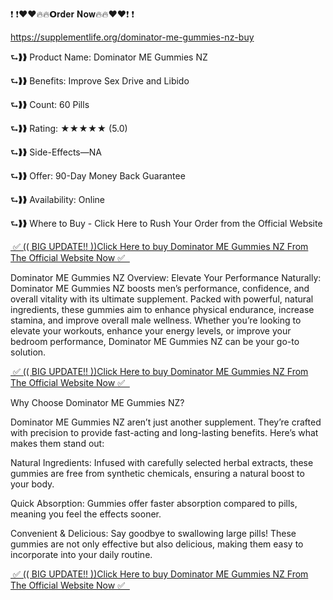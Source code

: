 ❗ ❗❤️❤️🔥🔥𝗢𝐫𝐝𝐞𝐫 𝐍𝐨𝐰🔥🔥❤️❤️❗ ❗

https://supplementlife.org/dominator-me-gummies-nz-buy


⮑❱❱ Product Name: Dominator ME Gummies NZ

⮑❱❱ Benefits: Improve Sex Drive and Libido

⮑❱❱ Count: 60 Pills

⮑❱❱ Rating: ★★★★★ (5.0)

⮑❱❱ Side-Effects—NA

⮑❱❱ Offer: 90-Day Money Back Guarantee

⮑❱❱ Availability: Online

⮑❱❱ Where to Buy - Click Here to Rush Your Order from the Official Website


 <a href="https://supplementlife.org/dominator-me-gummies-nz-buy">&nbsp;✅ (( BIG UPDATE!! ))Click Here to buy Dominator ME Gummies NZ From The Official Website Now ✅ &nbsp;</a>
 

Dominator ME Gummies NZ Overview: Elevate Your Performance Naturally: Dominator ME Gummies NZ boosts men’s performance, confidence, and overall vitality with its ultimate supplement. Packed with powerful, natural ingredients, these gummies aim to enhance physical endurance, increase stamina, and improve overall male wellness. Whether you’re looking to elevate your workouts, enhance your energy levels, or improve your bedroom performance, Dominator ME Gummies NZ can be your go-to solution.


<a href="https://supplementlife.org/dominator-me-gummies-nz-buy">&nbsp;✅ (( BIG UPDATE!! ))Click Here to buy Dominator ME Gummies NZ From The Official Website Now ✅ &nbsp;</a>


Why Choose Dominator ME Gummies NZ?

Dominator ME Gummies NZ aren’t just another supplement. They’re crafted with precision to provide fast-acting and long-lasting benefits. Here’s what makes them stand out:

Natural Ingredients: Infused with carefully selected herbal extracts, these gummies are free from synthetic chemicals, ensuring a natural boost to your body.

Quick Absorption: Gummies offer faster absorption compared to pills, meaning you feel the effects sooner.

Convenient & Delicious: Say goodbye to swallowing large pills! These gummies are not only effective but also delicious, making them easy to incorporate into your daily routine.

 
<a href="https://supplementlife.org/dominator-me-gummies-nz-buy">&nbsp;✅ (( BIG UPDATE!! ))Click Here to buy Dominator ME Gummies NZ From The Official Website Now ✅ &nbsp;</a>
